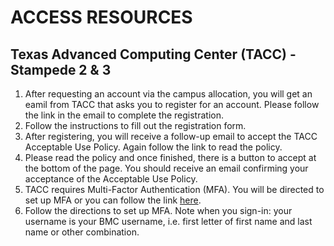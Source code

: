 
# ACCESS RESOURCES

## Texas Advanced Computing Center (TACC) - Stampede 2 & 3

1. After requesting an account via the campus allocation, you will get an eamil from TACC that asks you to register for an account. Please follow the link in the email to complete the registration. 
2. Follow the instructions to fill out the registration form. 
3. After registering, you will receive a follow-up email to accept the TACC Acceptable Use Policy. Again follow the link to read the policy. 
4. Please read the policy and once finished, there is a button to accept at the bottom of the page. You should receive an email confirming your acceptance of the Acceptable Use Policy. 
5. TACC requires Multi-Factor Authentication (MFA). You will be directed to set up MFA or you can follow the link [here](https://docs.tacc.utexas.edu/basics/mfa/). 
6. Follow the directions to set up MFA. Note when you sign-in: your username is your BMC username, i.e. first letter of first name and last name or other combination. 